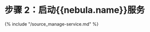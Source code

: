 # 步骤 2：启动{{nebula.name}}服务

{% include "/source_manage-service.md" %}
<!-- The line above is for content reusing. The source file is in the docs-2.0/reuse directory. -->
